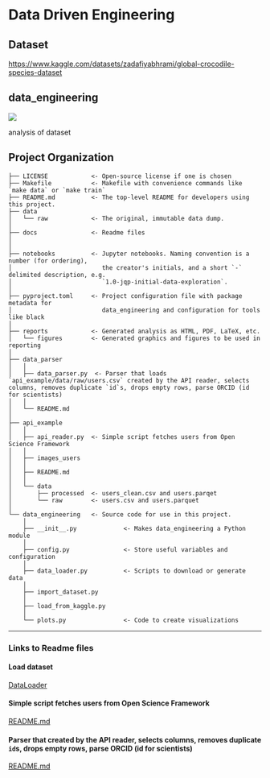 # Data Driven Engineering

## Dataset
https://www.kaggle.com/datasets/zadafiyabhrami/global-crocodile-species-dataset

## data_engineering

<a target="_blank" href="https://cookiecutter-data-science.drivendata.org/">
    <img src="https://img.shields.io/badge/CCDS-Project%20template-328F97?logo=cookiecutter" />
</a>

analysis of dataset

## Project Organization

```
├── LICENSE            <- Open-source license if one is chosen
├── Makefile           <- Makefile with convenience commands like `make data` or `make train`
├── README.md          <- The top-level README for developers using this project.
├── data
│   └── raw            <- The original, immutable data dump.
│
├── docs               <- Readme files
│
│
├── notebooks          <- Jupyter notebooks. Naming convention is a number (for ordering),
│                         the creator's initials, and a short `-` delimited description, e.g.
│                         `1.0-jqp-initial-data-exploration`.
│
├── pyproject.toml     <- Project configuration file with package metadata for 
│                         data_engineering and configuration for tools like black
│
├── reports            <- Generated analysis as HTML, PDF, LaTeX, etc.
│   └── figures        <- Generated graphics and figures to be used in reporting
│
├── data_parser 
│   │
│   ├── data_parser.py  <- Parser that loads `api_example/data/raw/users.csv` created by the API reader, selects columns, removes duplicate `id`s, drops empty rows, parse ORCID (id for scientists)
│   │    
│   └── README.md
│
├── api_example 
│   │
│   ├── api_reader.py  <- Simple script fetches users from Open Science Framework
│   │    
│   ├── images_users
│   │ 
│   ├── README.md
│   │  
│   └── data           
│       ├── processed  <- users_clean.csv and users.parqet
│       └── raw        <- users.csv and users.parquet
│
└── data_engineering   <- Source code for use in this project.
    │
    ├── __init__.py             <- Makes data_engineering a Python module
    │
    ├── config.py               <- Store useful variables and configuration
    │
    ├── data_loader.py          <- Scripts to download or generate data
    │
    ├── import_dataset.py
    │
    ├── load_from_kaggle.py
    │
    └── plots.py                <- Code to create visualizations
```

--------
### Links to Readme files

#### Load dataset
 [DataLoader](data_engineering/docs/DataLoader.md)

#### Simple script fetches users from Open Science Framework
 [README.md](data_engineering/api_example/README.md)

#### Parser that created by the API reader, selects columns, removes duplicate `id`s, drops empty rows, parse ORCID (id for scientists) 
 [README.md](data_engineering/data_parser/README.md)
